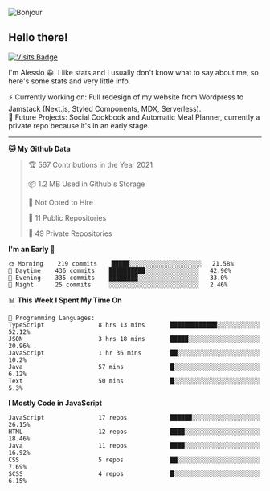 ![Bonjour](https://i.redd.it/ayih4qogh2a51.png)

## Hello there!
[![Visits Badge](https://badges.pufler.dev/visits/PandaSekh/PandaSekh)](https://alessiofranceschi.me)

I'm Alessio 😀. I like stats and I usually don't know what to say about me, so here's some stats and very little info.

⚡ Currently working on: Full redesign of my website from Wordpress to Jamstack (Next.js, Styled Components, MDX, Serverless).  
🤔 Future Projects: Social Cookbook and Automatic Meal Planner, currently a private repo because it's in an early stage.

---

<!--START_SECTION:waka-->
**🐱 My Github Data** 

> 🏆 567 Contributions in the Year 2021
 > 
> 📦 1.2 MB Used in Github's Storage 
 > 
> 🚫 Not Opted to Hire
 > 
> 📜 11 Public Repositories 
 > 
> 🔑 49 Private Repositories  
 > 
**I'm an Early 🐤** 

```text
🌞 Morning    219 commits    █████░░░░░░░░░░░░░░░░░░░░   21.58% 
🌆 Daytime    436 commits    ██████████░░░░░░░░░░░░░░░   42.96% 
🌃 Evening    335 commits    ████████░░░░░░░░░░░░░░░░░   33.0% 
🌙 Night      25 commits     ░░░░░░░░░░░░░░░░░░░░░░░░░   2.46%

```


📊 **This Week I Spent My Time On** 

```text
💬 Programming Languages: 
TypeScript               8 hrs 13 mins       █████████████░░░░░░░░░░░░   52.12% 
JSON                     3 hrs 18 mins       █████░░░░░░░░░░░░░░░░░░░░   20.96% 
JavaScript               1 hr 36 mins        ██░░░░░░░░░░░░░░░░░░░░░░░   10.2% 
Java                     57 mins             █░░░░░░░░░░░░░░░░░░░░░░░░   6.12% 
Text                     50 mins             █░░░░░░░░░░░░░░░░░░░░░░░░   5.3%

```

**I Mostly Code in JavaScript** 

```text
JavaScript               17 repos            ██████░░░░░░░░░░░░░░░░░░░   26.15% 
HTML                     12 repos            ████░░░░░░░░░░░░░░░░░░░░░   18.46% 
Java                     11 repos            ████░░░░░░░░░░░░░░░░░░░░░   16.92% 
CSS                      5 repos             ██░░░░░░░░░░░░░░░░░░░░░░░   7.69% 
SCSS                     4 repos             █░░░░░░░░░░░░░░░░░░░░░░░░   6.15%

```



<!--END_SECTION:waka-->
